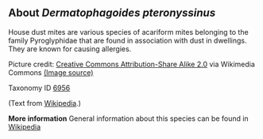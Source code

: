 **About *Dermatophagoides pteronyssinus***
-------------------------
House dust mites are various species of acariform mites belonging to 
the family Pyroglyphidae that are found in association with dust in 
dwellings. They are known for causing allergies.


Picture credit: [Creative Commons Attribution-Share Alike 2.0](https://creativecommons.org/licenses/by-sa/2.0) via Wikimedia Commons [(Image source)](https://en.wikipedia.org/wiki/File:House_dust_mites_%285247397771%29.jpg)

Taxonomy ID [6956](https://www.uniprot.org/taxonomy/6956)

(Text from [Wikipedia](https://en.wikipedia.org/).)

**More information**
General information about this species can be found in [Wikipedia](https://en.wikipedia.org/wiki/House_dust_mite)

